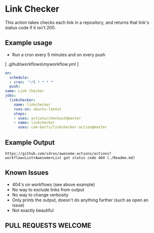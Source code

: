 # Link Checker
This action takes checks each link in a repository, and returns that link's status code if it isn't 200. 

## Example usage

- Run a cron every 5 minutes and on every push

\[ .gihub\workflows\myworkflow.yml \]

```yml
on:
  schedule:
  - cron: '*/5 * * * *'
  push:
name: Link Checker
jobs:
  linkchecker:
    name: linkchecker
    runs-on: ubuntu-latest
    steps:
    - uses: actions/checkout@master
    - name: linkchecker
      uses: cam-barts/linkchecker-action@master
```

## Example Output 
```
https://github.com/sdras/awesome-actions/actions?workflow=Lint+Awesome+List got status code 404 (./Readme.md)
```


## Known Issues
 - 404's on workflows (see above example)
 - No way to exclude links from output
 - No way to change verbosity
 - Only prints the output, doesn't do anything further (such as open an issue)
 - Not exactly beautiful

## PULL REQUESTS WELCOME
